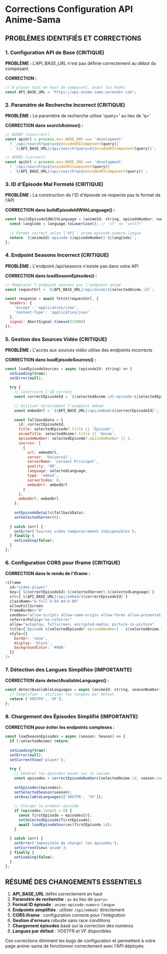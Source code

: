 # Corrections Configuration API Anime-Sama

## PROBLÈMES IDENTIFIÉS ET CORRECTIONS

### 1. Configuration API de Base (CRITIQUE)

**PROBLÈME :** L'API_BASE_URL n'est pas définie correctement au début du composant.

**CORRECTION :**
```javascript
// À placer tout en haut du composant, avant les hooks
const API_BASE_URL = 'https://api-anime-sama.onrender.com';
```

### 2. Paramètre de Recherche Incorrect (CRITIQUE)

**PROBLÈME :** Le paramètre de recherche utilise 'query=' au lieu de 'q='

**CORRECTION dans searchAnimes() :**
```javascript
// AVANT (incorrect)
const apiUrl = process.env.NODE_ENV === 'development' 
  ? `/api/search?query=${encodeURIComponent(query)}` 
  : `${API_BASE_URL}/api/search?query=${encodeURIComponent(query)}`;

// APRÈS (correct)
const apiUrl = process.env.NODE_ENV === 'development' 
  ? `/api/search?q=${encodeURIComponent(query)}` 
  : `${API_BASE_URL}/api/search?q=${encodeURIComponent(query)}`;
```

### 3. ID d'Épisode Mal Formaté (CRITIQUE)

**PROBLÈME :** La construction de l'ID d'épisode ne respecte pas le format de l'API

**CORRECTION dans buildEpisodeIdWithLanguage() :**
```javascript
const buildEpisodeIdWithLanguage = (animeId: string, episodeNumber: number, language: string, season: number | null = null) => {
  const langCode = language.toLowerCase(); // 'vf' ou 'vostfr'
  
  // Format correct selon l'API : anime-episode-numero-langue
  return `${animeId}-episode-${episodeNumber}-${langCode}`;
};
```

### 4. Endpoint Seasons Incorrect (CRITIQUE)

**PROBLÈME :** L'endpoint /api/seasons n'existe pas dans votre API

**CORRECTION dans loadSeasonEpisodes() :**
```javascript
// Remplacer l'endpoint seasons par l'endpoint anime
const requestUrl = `${API_BASE_URL}/api/anime/${selectedAnime.id}`;

const response = await fetch(requestUrl, {
  headers: {
    'Accept': 'application/json',
    'Content-Type': 'application/json'
  },
  signal: AbortSignal.timeout(15000)
});
```

### 5. Gestion des Sources Vidéo (CRITIQUE)

**PROBLÈME :** L'accès aux sources vidéo utilise des endpoints incorrects

**CORRECTION dans loadEpisodeSources() :**
```javascript
const loadEpisodeSources = async (episodeId: string) => {
  setLoading(true);
  setError(null);
  
  try {
    // Construire l'ID correct
    const correctEpisodeId = `${selectedAnime.id}-episode-${selectedEpisode.episodeNumber}-${selectedLanguage.toLowerCase()}`;
    
    // Utiliser directement l'endpoint embed
    const embedUrl = `${API_BASE_URL}/api/embed/${correctEpisodeId}`;
    
    const fallbackData = {
      id: correctEpisodeId,
      title: selectedEpisode?.title || 'Épisode',
      animeTitle: selectedAnime?.title || 'Anime',
      episodeNumber: selectedEpisode?.episodeNumber || 1,
      sources: [
        {
          url: embedUrl,
          server: 'Universal',
          serverName: 'Lecteur Principal',
          quality: 'HD',
          language: selectedLanguage,
          type: 'embed',
          serverIndex: 0,
          embedUrl: embedUrl
        }
      ],
      embedUrl: embedUrl
    };
    
    setEpisodeDetails(fallbackData);
    setSelectedServer(0);
    
  } catch (err) {
    setError('Sources vidéo temporairement indisponibles');
  } finally {
    setLoading(false);
  }
};
```

### 6. Configuration CORS pour Iframe (CRITIQUE)

**CORRECTION dans le rendu de l'iframe :**
```javascript
<iframe
  id="video-player"
  key={`${correctEpisodeId}-${selectedServer}-${selectedLanguage}`}
  src={`${API_BASE_URL}/api/embed/${correctEpisodeId}`}
  className="w-full h-64 md:h-80"
  allowFullScreen
  frameBorder="0"
  sandbox="allow-scripts allow-same-origin allow-forms allow-presentation allow-popups allow-top-navigation"
  referrerPolicy="no-referrer"
  allow="autoplay; fullscreen; encrypted-media; picture-in-picture"
  title={`Episode ${selectedEpisode?.episodeNumber} - ${selectedAnime.title}`}
  style={{ 
    border: 'none', 
    display: 'block',
    backgroundColor: '#000'
  }}
/>
```

### 7. Détection des Langues Simplifiée (IMPORTANTE)

**CORRECTION dans detectAvailableLanguages() :**
```javascript
const detectAvailableLanguages = async (animeId: string, seasonNumber: number): Promise<string[]> => {
  // Simplifier - utiliser les langues par défaut
  return ['VOSTFR', 'VF'];
};
```

### 8. Chargement des Épisodes Simplifié (IMPORTANTE)

**CORRECTION pour éviter les endpoints complexes :**
```javascript
const loadSeasonEpisodes = async (season: Season) => {
  if (!selectedAnime) return;
  
  setLoading(true);
  setError(null);
  setCurrentView('player');
  
  try {
    // Générer les épisodes basés sur la saison
    const episodes = correctEpisodeNumbers(selectedAnime.id, season.number, []);
    
    setEpisodes(episodes);
    setSelectedSeason(season);
    setAvailableLanguages(['VOSTFR', 'VF']);
    
    // Charger le premier épisode
    if (episodes.length > 0) {
      const firstEpisode = episodes[0];
      setSelectedEpisode(firstEpisode);
      await loadEpisodeSources(firstEpisode.id);
    }
    
  } catch (err) {
    setError('Impossible de charger les épisodes');
    setCurrentView('anime');
  } finally {
    setLoading(false);
  }
};
```

## RÉSUMÉ DES CHANGEMENTS ESSENTIELS

1. **API_BASE_URL** défini correctement en haut
2. **Paramètre de recherche** : `q=` au lieu de `query=`
3. **Format ID épisode** : `anime-episode-numero-langue`
4. **Endpoints simplifiés** : utiliser `/api/embed/` directement
5. **CORS iframe** : configuration correcte pour l'intégration
6. **Gestion d'erreurs** robuste sans race conditions
7. **Chargement épisodes** basé sur la correction des numéros
8. **Langues par défaut** : VOSTFR et VF disponibles

Ces corrections éliminent les bugs de configuration et permettent à votre page anime-sama de fonctionner correctement avec l'API déployée.